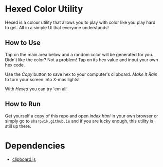 # Hexed Color Utility

Hexed is a colour utility that allows you to play with color like you play hard
to get. All in a simple UI that everyone understands!

## How to Use

Tap on the main area below and a random color will be generated for you. Didn't
like the color? Not a problem! Tap on its hex value and input your own hex code.

Use the *Copy* button to save hex to your computer's clipboard. *Make It Rain*
to turn your screen into X-mas lights!

With *Hexed* you can try 'em all!

## How to Run

Get yourself a copy of this repo and open *index.html* in your own browser or
simply go to `sharpvik.github.io` and if you are lucky enough, this utility is
still up there.

# Dependencies

* [clipboard.js](clipboard.js)
